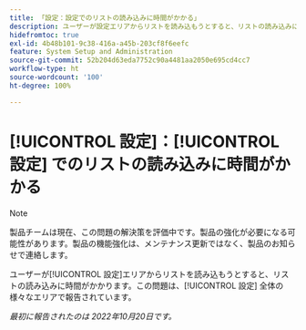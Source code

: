 ```yaml
---
title: 「設定：設定でのリストの読み込みに時間がかかる」
description: ユーザーが設定エリアからリストを読み込もうとすると、リストの読み込みに時間がかかります。この問題は、設定全体の様々なエリアで報告されています。
hidefromtoc: true
exl-id: 4b48b101-9c38-416a-a45b-203cf8f6eefc
feature: System Setup and Administration
source-git-commit: 52b204d63eda7752c90a4481aa2050e695cd4cc7
workflow-type: ht
source-wordcount: '100'
ht-degree: 100%

---
```


# [!UICONTROL 設定]：[!UICONTROL 設定] でのリストの読み込みに時間がかかる

<!--Converted to story-->

>[!NOTE]
>
>製品チームは現在、この問題の解決策を評価中です。製品の強化が必要になる可能性があります。製品の機能強化は、メンテナンス更新ではなく、製品のお知らせで連絡します。

ユーザーが[!UICONTROL 設定]エリアからリストを読み込もうとすると、リストの読み込みに時間がかかります。この問題は、[!UICONTROL 設定] 全体の様々なエリアで報告されています。

_最初に報告されたのは 2022年10月20日です。_
